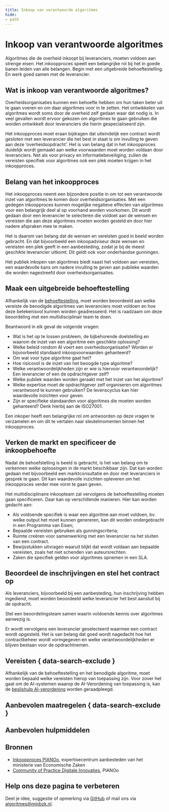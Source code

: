 ```yaml
---
title: Inkoop van verantwoorde algoritmes
hide: 
- path
---
```


# Inkoop van verantwoorde algoritmes 
Algoritmes die de overheid inkoopt bij leveranciers, moeten voldoen aan strenge eisen. Het inkoopproces speelt een belangrijke rol bij het in goede banen leiden van alle belangen. Begin met een uitgebreide behoeftestelling. En werk goed samen met de leverancier. 

## Wat is inkoop van verantwoorde algoritmes?
Overheidsorganisaties kunnen een behoefte hebben om hun taken beter uit te gaan voeren en om daar algoritmes voor in te zetten. Het ontwikkelen van algoritmes wordt soms door de overheid zelf gedaan waar dat nodig is. In veel gevallen wordt ervoor gekozen om algoritmes te gaan gebruiken die worden ontwikkelt door leveranciers die hierin gespecialiseerd zijn. 

Het inkoopproces moet eraan bijdragen dat uiteindelijk een contract wordt gesloten met een leverancier die het best in staat is om invulling te geven aan deze ‘overheidsopdracht’. Het is van belang dat in het inkoopproces duidelijk wordt gemaakt aan welke voorwaarden moet worden voldaan door leveranciers. Net als voor privacy en informatiebeveiliging, zullen de vereisten specifiek voor algoritmes ook een plek moeten krijgen in het inkoopproces. 

## Belang van het inkoopproces
Het inkoopproces neemt een bijzondere positie in om tot een verantwoorde inzet van algoritmes te komen door overheidsorganisaties. Met een gedegen inkoopproces kunnen mogelijke negatieve effecten van algoritmes voor een belangrijk deel al op voorhand worden voorkomen. Dit wordt gedaan door een leverancier te selecteren die voldoet aan de wensen en vereisten die aan deze algoritmes moeten worden gesteld en door hier nadere afspraken mee te maken.

Het is daarom van belang dat de wensen en vereisten goed in beeld worden gebracht. En dat bijvoorbeeld een inkoopadviseur deze wensen en vereisten een plek geeft in een aanbesteding, zodat je bij de meest geschikte leverancier uitkomt. Dit geldt ook voor onderhandse gunningen.

Het publiek inkopen van algoritmes biedt naast het voldoen aan vereisten, een waardevolle kans om nadere invulling te geven aan publieke waarden die worden nagestreefd door overheidsorganisaties.

## Maak een uitgebreide behoeftestelling
Afhankelijk van de [behoeftestelling](https://www.pianoo.nl/nl/stappenplan-behoefteanalyse), moet worden beoordeeld aan welke vereiste de benodigde algoritmes van leveranciers moet voldoen en hoe deze betekenisvol kunnen worden geadresseerd. Het is raadzaam om deze beoordeling met een multidisciplinair team te doen. 

Beantwoord in elk geval de volgende vragen:

* Wat is het op te lossen probleem, de bijbehorende doelstelling en waarom de inzet van een algoritme een geschikte oplossing?
* Welke beleid rondom AI voert een overheidsorganisatie? Worden er bijvoorbeeld standaard inkoopvoorwaarden gehanteerd?
* Om wat voor type algoritme gaat het? 
* Hoe risicovol is de inzet van het beoogde type algoritme?
* Welke verantwoordelijkheden zijn er wie is hiervoor verantwoordelijk? Een leverancier of een de opdrachtgever zelf?
* Welke publiek waarden worden geraakt met het inzet van het algoritme?
* Welke expertise moet de opdrachtgever zelf organiseren om algoritmes verantwoord te kunnen gebruiken? De levenscyclus kan hier waardevolle inzichten voor geven.
* Zijn er specifieke standaarden voor algoritmes die moeten worden gehanteerd? Denk hierbij aan de ISO27001. 

Een inkoper heeft een belangrijke rol om antwoorden op deze vragen te verzamelen en om dit te vertalen naar sleutelmomenten binnen het inkoopproces.

## Verken de markt en specificeer de inkoopbehoefte
Nadat de behoefstelling is beeld is gebracht, is het van belang om te verkennen welke oplossingen in de markt beschikbaar zijn. Dat kan worden gedaan met bijvoorbeeld een marktconsultatie en door met leveranciers in gesprek te gaan. Dit kan waardevolle inzichten opleveren om het inkoopproces verder mee vorm te gaan geven.

Het multidisciplinaire inkoopteam zal vervolgens de behoeftestelling moeten gaan specificeren. Daar kan op verschillende manieren. Hier kan worden gedacht aan:

* Als voldoende specifiek is waar een algoritme aan moet voldoen, bv. welke output het moet kunnen genereren, kan dit worden ondergebracht in een Programma van Eisen;
* Bepaalde vereisten gebruiken als gunningscriteria;
* Ruimte creëren voor samenwerking met een leverancier na het sluiten van een contract.
* Bewijsstukken uitvragen waaruit blijkt dat wordt voldaan aan bepaalde vereisten, zoals het niet schenden van auteursrechten. 
* Zaken die specifiek gelden voor algoritmes opnemen in een SLA. 

## Beoordeel de inschrijvingen en stel het contract op
Als leveranciers, bijvoorbeeld bij een aanbesteding, hun inschrijving hebben ingediend, moet worden beoordeeld welke leverancier het best aansluit bij de opdracht. 

Stel een beoordelingsteam samen waarin voldoende kennis over algoritmes aanwezig is. 

Er wordt vervolgens een leverancier geselecteerd waarmee een contract wordt opgesteld. Het is van belang dat goed wordt nagedacht hoe het contractbeheer wordt vormgegeven en welke verantwoordelijkheden er blijven bestaan voor de opdrachtnemen. 
 

## Vereisten { data-search-exclude }

Afhankelijk van de behoeftestelling en het benodigde algoritme, moet worden bepaald welke vereisten hierop van toepassing zijn. Voor zover het gaat om de AI-systemen waarop de AI-Verordening van toepassing is, kan de [beslishulp AI-verordening](https://ai-act-decisiontree.apps.digilab.network/) worden geraadpleegd.   

## Aanbevolen maatregelen { data-search-exclude }

<!-- list_maatregelen onderwerp/publieke-inkoop no-search no-onderwerp no-rol no-levenscyclus -->


## Aanbevolen hulpmiddelen

<!-- list_hulpmiddelen onderwerp/publieke-inkoop no-search no-onderwerp no-rol no-levenscyclus no-id -->


## Bronnen
* [Inkoopproces PIANOo](https://www.pianoo.nl/nl/inkoopproces), expertisecentrum aanbesteden van het ministerie van Economische Zaken
* [Community of Practice Digitale Innovaties](https://www.pianoo.nl/nl/themas/innovatie/netwerken/community-practice-digitale-innovaties), PIANOo

## Help ons deze pagina te verbeteren
Deel je idee, suggestie of opmerking via [GitHub](https://github.com/MinBZK/Algoritmekader/issues/new/choose) of mail ons via [algoritmes@minbzk.nl](mailto:algoritmes@minbzk.nl).
